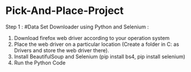 # Pick-And-Place-Project

Step 1 :
#Data Set Downloader using Python and Selenium : 
1) Download firefox web driver according to your operation system
2) Place the web driver on a particular location (Create a folder in C: as Drivers and store the web driver there).
3) Install BeautifulSoup and Selenium (pip install bs4, pip install selenium)
4) Run the Python Code
